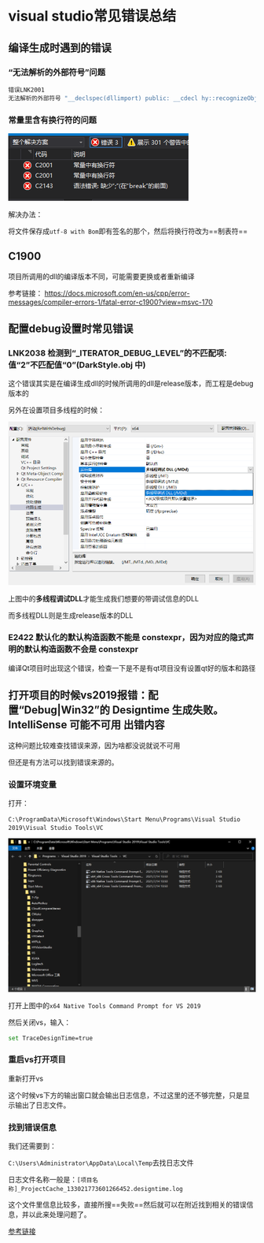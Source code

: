 # visual studio常见错误总结

## 编译生成时遇到的错误

### “无法解析的外部符号”问题

```bash
错误LNK2001	
无法解析的外部符号 "__declspec(dllimport) public: __cdecl hy::recognizeObjectInImageTask::recognizeObjectInImageTask(void)" (__imp_??0recognizeObjectInImageTask@hy@@QEAA@XZ)	ROIDepthImageDemoPlugin	C:\hrl\MyWork\algorithmDemoPlugin-HRL\ROIDepthImageDemoPlugin\recognizeCloseObjectPlugin.obj	1	
```

### 常量里含有换行符的问题

![](asset/%E5%B8%B8%E9%87%8F%E9%87%8C%E6%9C%89%E6%8D%A2%E8%A1%8C%E7%AC%A6.png)

解决办法：

将文件保存成`utf-8 with Bom`即有签名的那个，然后将换行符改为==制表符==

## C1900

项目所调用的dll的编译版本不同，可能需要更换或者重新编译

参考链接：
https://docs.microsoft.com/en-us/cpp/error-messages/compiler-errors-1/fatal-error-c1900?view=msvc-170



## 配置debug设置时常见错误

### LNK2038	检测到“_ITERATOR_DEBUG_LEVEL”的不匹配项: 值“2”不匹配值“0”(DarkStyle.obj 中)	

这个错误其实是在编译生成dll的时候所调用的dll是release版本，而工程是debug版本的

另外在设置项目多线程的时候：

![](./asset/debugDLL.png)

上图中的**多线程调试DLL**才能生成我们想要的带调试信息的DLL

而多线程DLL则是生成release版本的DLL

### E2422 默认化的默认构造函数不能是 constexpr，因为对应的隐式声明的默认构造函数不会是 constexpr	

编译Qt项目时出现这个错误，检查一下是不是有qt项目没有设置qt好的版本和路径

## 打开项目的时候vs2019报错：配置“Debug|Win32”的 Designtime 生成失败。IntelliSense 可能不可用 出错内容

这种问题比较难查找错误来源，因为啥都没说就说不可用

但还是有方法可以找到错误来源的。

### 设置环境变量

打开：

`C:\ProgramData\Microsoft\Windows\Start Menu\Programs\Visual Studio 2019\Visual Studio Tools\VC`

![](./asset/../x64_Native_Tools.png)

打开上图中的`x64 Native Tools Command Prompt for VS 2019`

然后关闭vs，输入：

```bash
set TraceDesignTime=true
```

### 重启vs打开项目

重新打开vs

这个时候vs下方的输出窗口就会输出日志信息，不过这里的还不够完整，只是显示输出了日志文件。

### 找到错误信息

我们还需要到：

`C:\Users\Administrator\AppData\Local\Temp`去找日志文件

日志文件名称一般是：`[项目名称]_ProjectCache_133021773601266452.designtime.log`

这个文件里信息比较多，直接所搜==失败==然后就可以在附近找到相关的错误信息，并以此来处理问题了。

[参考链接](https://blog.csdn.net/zhoufei95/article/details/121030163)
